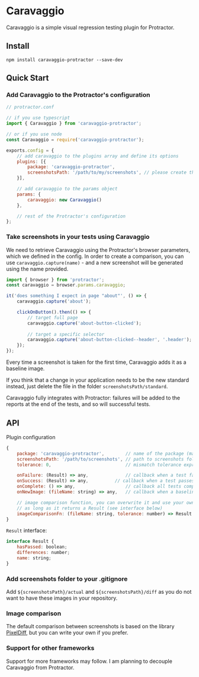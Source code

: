 # Caravaggio

Caravaggio is a simple visual regression testing plugin for Protractor. 

## Install
        
    npm install caravaggio-protractor --save-dev

## Quick Start

### Add Caravaggio to the Protractor's configuration

```javascript
// protractor.conf

// if you use typescript
import { Caravaggio } from 'caravaggio-protractor';

// or if you use node
const Caravaggio = require('caravaggio-protractor');

exports.config = {
    // add caravaggio to the plugins array and define its options
    plugins: [{
        package: 'caravaggio-protractor',
        screenshotsPath: '/path/to/my/screenshots', // please create the 'screenshots' folder if missing
    }],

    // add caravaggio to the params object
    params: {
        caravaggio: new Caravaggio()
    },

    // rest of the Protractor's configuration
};
```

### Take screenshots in your tests using Caravaggio
We need to retrieve Caravaggio using the Protractor's browser parameters, which we defined in the config.
In order to create a comparison, you can use `caravaggio.capture(name)` - and a new screenshot will be generated using the name provided.


```javascript
import { browser } from 'protractor';
const caravaggio = browser.params.caravaggio;

it('does something I expect in page "about"', () => {
    caravaggio.capture('about');

    clickOnButton().then(() => {
        // target full page
        caravaggio.capture('about-button-clicked');
        
        // target a specific selector
        caravaggio.capture('about-button-clicked--header', '.header');
    });
});

```
Every time a screenshot is taken for the first time, Caravaggio adds it as a baseline image.

If you think that a change in your application needs to be the new standard instead, just delete the file in the folder `screenshotsPath/standard`.    

Caravaggio fully integrates with Protractor: failures will be added to the reports at the end of the tests, and so will successful tests.

## API
Plugin configuration

```javascript
{
    package: 'caravaggio-protractor',        // name of the package (mandatory)
    screenshotsPath: '/path/to/screenshots', // path to screenshots folder (default './screenshots')
    tolerance: 0,                            // mismatch tolerance expressed in percentage (default 0)

    onFailure: (Result) => any,              // callback when a test fails
    onSuccess: (Result) => any,          // callback when a test passes
    onComplete: () => any,                   // callback all tests complete
    onNewImage: (fileName: string) => any,   // callback when a baseline image is created

    // image comparison function, you can overwrite it and use your own (or using a different library)
    // as long as it returns a Result (see interface below)
    imageComparisonFn: (fileName: string, tolerance: number) => Result
}
```

`Result` interface:

```javascript
interface Result {
    hasPassed: boolean;
    differences: number;
    name: string;
}
```

### Add screenshots folder to your .gitignore

Add `${screenshotsPath}/actual` and `${screenshotsPath}/diff` as you do not want to have these images in your repository.

### Image comparison

The default comparison between screenshots is based on the library [PixelDiff](https://github.com/koola/pixel-diff), but you can write your own if you prefer.

### Support for other frameworks

Support for more frameworks may follow. I am planning to decouple Caravaggio from Protractor.